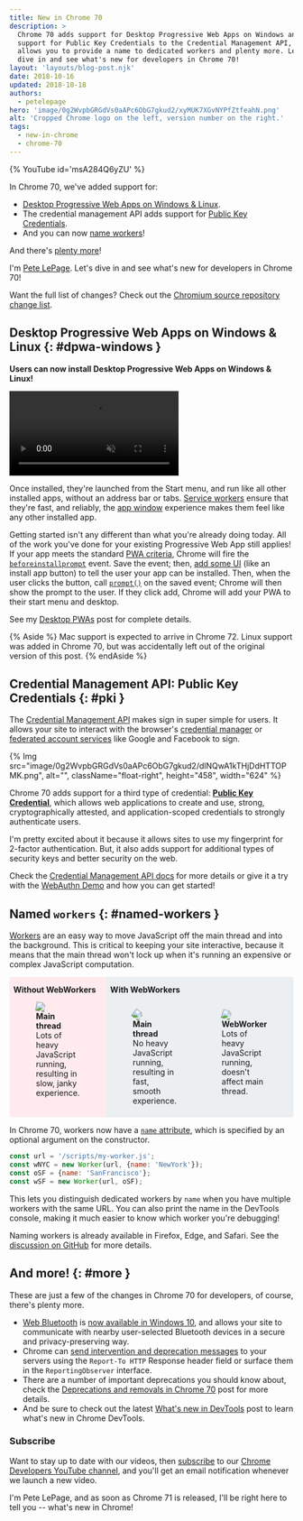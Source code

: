 ```yaml
---
title: New in Chrome 70
description: >
  Chrome 70 adds support for Desktop Progressive Web Apps on Windows and Linux,
  support for Public Key Credentials to the Credential Management API,
  allows you to provide a name to dedicated workers and plenty more. Let's
  dive in and see what's new for developers in Chrome 70!
layout: 'layouts/blog-post.njk'
date: 2018-10-16
updated: 2018-10-18
authors:
  - petelepage
hero: 'image/0g2WvpbGRGdVs0aAPc6ObG7gkud2/xyMUK7XGvNYPfZtfeahN.png'
alt: 'Cropped Chrome logo on the left, version number on the right.'
tags:
  - new-in-chrome
  - chrome-70
---
```


{% YouTube id='msA284Q6yZU' %}

In Chrome 70, we've added support for:

* [Desktop Progressive Web Apps on Windows & Linux](#dpwa-windows).
* The credential management API adds support for [Public Key Credentials](#pki).
* And you can now [name workers](#named-workers)!

And there's [plenty more](#more)!

I'm [Pete LePage](https://twitter.com/petele). Let's dive in and see
what's new for developers in Chrome 70!

Want the full list of changes? Check out the
[Chromium source repository change list](https://chromium.googlesource.com/chromium/src/+log/69.0.3497.81..70.0.3538.66).

## Desktop Progressive Web Apps on Windows & Linux {: #dpwa-windows }

**Users can now install Desktop Progressive Web Apps on Windows & Linux!**

<video class="float-right" autoplay muted loop>
  <source type="video/webm"
    src="https://storage.googleapis.com/webfundamentals-assets/updates/2018/10/spotify-on-windows.webm">
  <source type="video/mp4"
    src="https://storage.googleapis.com/webfundamentals-assets/updates/2018/10/spotify-on-windows.mp4">
</video>

Once installed, they're launched from the Start menu, and run like all other
installed apps, without an address bar or tabs.
[Service workers](https://developers.google.com/web/fundamentals/primers/service-workers/) ensure that
they're fast, and reliably, the [app window](https://developers.google.com/web/updates/2018/05/dpwa#the_app_window)
experience makes them feel like any other installed app.

Getting started isn't any different than what you're already doing today.
All of the work you've done for your existing Progressive Web App still applies!
If your app meets the standard [PWA criteria](https://developers.google.com/web/fundamentals/app-install-banners/#criteria),
Chrome will fire the
[`beforeinstallprompt`](https://developers.google.com/web/fundamentals/app-install-banners/#listen_for_beforeinstallprompt)
event. Save the event; then,
[add some UI](https://developers.google.com/web/fundamentals/app-install-banners/#notify_the_user_your_app_can_be_installed)
(like an install app button) to tell the user your app can be installed. Then,
when the user clicks the button, call
[`prompt()`](https://developers.google.com/web/fundamentals/app-install-banners/#show_the_prompt) on the
saved event; Chrome will then show the prompt to the user. If they click add,
Chrome will add your PWA to their start menu and desktop.

See my [Desktop PWAs](https://developers.google.com/web/progressive-web-apps/desktop)
post for complete details.

{% Aside %}
Mac support is expected to arrive in Chrome 72. Linux support was added
in Chrome 70, but was accidentally left out of the original version of this post.
{% endAside %}

## Credential Management API: Public Key Credentials {: #pki }

The [Credential Management API](https://developer.mozilla.org/en-US/docs/Web/API/Credential_Management_API)
makes sign in super simple for users. It allows your site to interact with the
browser's [credential manager](https://developer.mozilla.org/en-US/docs/Web/API/PasswordCredential)
or [federated account services](https://developer.mozilla.org/en-US/docs/Web/API/FederatedCredential)
like Google and Facebook to sign.

{% Img src="image/0g2WvpbGRGdVs0aAPc6ObG7gkud2/dlNQwA1kTHjDdHTTOPMK.png", alt="", className="float-right", height="458", width="624" %}

Chrome 70 adds support for a third type of credential:
[**Public Key Credential**](https://developer.mozilla.org/en-US/docs/Web/API/PublicKeyCredential),
which allows web applications to create and use, strong, cryptographically
attested, and application-scoped credentials to strongly authenticate users.

I'm pretty excited about it because it allows sites to use my fingerprint
for 2-factor authentication. But, it also adds support for additional types
of security keys and better security on the web.

Check the [Credential Management API docs](https://developers.google.com/web/fundamentals/security/credential-management/)
for more details or give it a try with the
[WebAuthn Demo](https://webauthndemo.appspot.com/) and how you can get started!

## Named `workers` {: #named-workers }

[Workers](https://developer.mozilla.org/en-US/docs/Web/API/Worker) are an easy
way to move JavaScript off the main thread and into the background. This is
critical to keeping your site interactive, because it means that the main
thread won't lock up when it's running an expensive or complex JavaScript
computation.

<style>
.worker-example {
  display: flex;
}
.worker-example p {
  white-space: nowrap;
}
.worker-example > div {
  padding: 0 0.5em 0.5em;
}
.no-worker {
  background-color: #FFEBEE;
}
.with-worker {
  background-color: #ECEFF1;
}

.spin-fast {
  animation: spin-smooth 1s linear infinite;
}
.spin-slow {
  animation: spin-smooth 2s linear infinite;
}
.spin-janky {
  animation: spin-janky 4s linear infinite;
}
@keyframes spin-smooth {
 100% { transform:rotate(360deg); }
}
@keyframes spin-janky {
 10% { transform:rotate(36deg); }
 20% { transform:rotate(72deg); }
 25% { transform:rotate(72deg); }
 30% { transform:rotate(108deg); }
 40% { transform:rotate(144deg); }
 50% { transform:rotate(180deg); }
 58% { transform:rotate(180deg); }
 60% { transform:rotate(216deg); }
 70% { transform:rotate(216deg); }
 80% { transform:rotate(288deg); }
 90% { transform:rotate(324deg); }
 100% { transform:rotate(360deg); }
}
</style>

<div class="worker-example">
  <div class="no-worker">
    <p><b>Without WebWorkers</b></p>
    <figure>
      <img class="spin-janky"
           src="https://www.gstatic.com/images/icons/material/system/2x/settings_black_48dp.png">
      <figcaption>
        <b>Main thread</b><br>
        Lots of heavy JavaScript running, resulting in slow, janky experience.
      </figcaption>
    </figure>
  </div>
  <div class="with-worker">
    <p><b>With WebWorkers</b></p>
    <div style="display:flex">
      <figure>
        <img class="spin-fast"
             src="https://www.gstatic.com/images/icons/material/system/2x/settings_black_48dp.png">
        <figcaption>
          <b>Main thread</b><br>
          No heavy JavaScript running, resulting in fast, smooth experience.
        </figcaption>
      </figure>
      <figure>
        <img class="spin-slow"
             src="https://www.gstatic.com/images/icons/material/system/2x/settings_black_48dp.png">
        <figcaption>
          <b>WebWorker</b><br>
          Lots of heavy JavaScript running, doesn't affect main thread.
        </figcaption>
      </figure>
    </div>
  </div>
</div>

In Chrome 70, workers now have a
[`name` attribute](https://www.chromestatus.com/feature/4594144336936960),
which is specified by an optional argument on the constructor.

```js
const url = '/scripts/my-worker.js';
const wNYC = new Worker(url, {name: 'NewYork'});
const oSF = {name: 'SanFrancisco'};
const wSF = new Worker(url, oSF);
```

This lets you distinguish dedicated workers by `name` when you have multiple
workers with the same URL. You can also print the name in the DevTools
console, making it much easier to know which worker you're debugging!

Naming workers is already available in Firefox, Edge, and Safari. See the
[discussion on GitHub](https://github.com/whatwg/html/issues/2477) for more
details.

## And more! {: #more }

These are just a few of the changes in Chrome 70 for developers, of course,
there's plenty more.

* [Web Bluetooth](https://developers.google.com/web/updates/2015/07/interact-with-ble-devices-on-the-web)
  is [now available in Windows 10](https://www.chromestatus.com/feature/5264933985976320),
  and allows your site to communicate with nearby user-selected Bluetooth
  devices in a secure and privacy-preserving way.
* Chrome can
  [send intervention and deprecation messages](https://www.chromestatus.com/feature/5544632075157504)
  to your servers using the `Report-To HTTP` Response header field or surface
  them in the `ReportingObserver` interface.
* There are a number of important deprecations you should know about,
  check the
  [Deprecations and removals in Chrome 70](https://developers.google.com/web/updates/2018/09/chrome-70-deps-rems)
  post for more details.
* And be sure to check out the latest
  [What's new in DevTools](/blog/new-in-devtools-70) post to learn what's
  new in Chrome DevTools.

### Subscribe

Want to stay up to date with our videos, then [subscribe](https://goo.gl/6FP1a5)
to our [Chrome Developers YouTube channel](https://www.youtube.com/user/ChromeDevelopers/),
and you'll get an email notification whenever we launch a new video.

I'm Pete LePage, and as soon as Chrome 71 is released, I'll be right
here to tell you -- what's new in Chrome!
